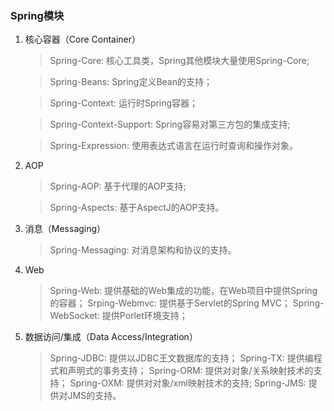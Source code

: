 ### Spring模块
1. 核心容器（Core Container）

    > Spring-Core: 核心工具类，Spring其他模块大量使用Spring-Core;

    > Spring-Beans: Spring定义Bean的支持；

    > Spring-Context: 运行时Spring容器；

    > Spring-Context-Support: Spring容易对第三方包的集成支持;

    > Spring-Expression: 使用表达式语言在运行时查询和操作对象。
2. AOP
    > Spring-AOP: 基于代理的AOP支持;

    >Spring-Aspects: 基于AspectJ的AOP支持。
3. 消息（Messaging）
    > Spring-Messaging: 对消息架构和协议的支持。
4. Web
    > Spring-Web: 提供基础的Web集成的功能，在Web项目中提供Spring的容器；
    > Srping-Webmvc: 提供基于Servlet的Spring MVC；
    > Spring-WebSocket: 提供Porlet环境支持；
5. 数据访问/集成（Data Access/Integration）
    > Spring-JDBC: 提供以JDBC王文数据库的支持；
    > Spring-TX: 提供编程式和声明式的事务支持；
    > Spring-ORM: 提供对对象/关系映射技术的支持；
    > Spring-OXM: 提供对对象/xml映射技术的支持;
    > Spring-JMS: 提供对JMS的支持。
